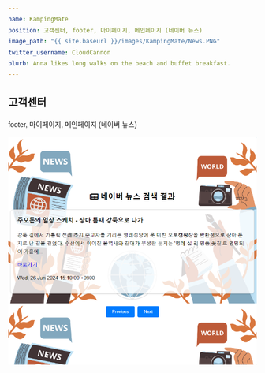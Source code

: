 ```yaml
---
name: KampingMate
position: 고객센터, footer, 마이페이지, 메인페이지 (네이버 뉴스)
image_path: "{{ site.baseurl }}/images/KampingMate/News.PNG"
twitter_username: CloudCannon
blurb: Anna likes long walks on the beach and buffet breakfast.
---
```

<!DOCTYPE html>
<html lang="ko">
<head>
    <meta charset="UTF-8">
    <meta name="viewport" content="width=device-width, initial-scale=1.0">
    <title>KampingMate</title>
    <link rel="stylesheet" href="https://fonts.googleapis.com/css2?family=Noto+Sans+KR:wght@400;600;700&display=swap">
    <style>
        body {
            font-family: 'Noto Sans KR', sans-serif;
            line-height: 1.6;
        }
    </style>
</head>
<body>
    <section>
        <h1>고객센터</h1>
        <p>footer, 마이페이지, 메인페이지 (네이버 뉴스)</p>
        <img src="/images/KampingMate/News.PNG" alt="Screenshot">
    </section>
</body>
</html>


